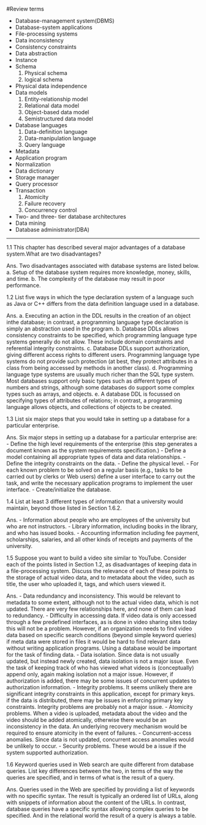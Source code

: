 #Review terms

- Database-management system(DBMS)
- Database-system applications
- File-processing systems
- Data inconsistency
- Consistency constraints
- Data abstraction
- Instance
- Schema
    1. Physical schema
    2. logical schema
- Physical data independence
- Data models
    1. Entity-relationship model
    2. Relational data model
    3. Object-based data model
    4. Semistructured data model
- Database languages
    1. Data-definition language
    2. Data-manipulation language
    3. Query language
- Metadata
- Application program
- Normalization
- Data dictionary
- Storage manager
- Query processor
- Transaction
    1. Atomicity
    2. Failure recovery
    3. Concurrency control
- Two- and three- tier database architectures
- Data mining
- Database administrator(DBA)


---


1.1 This chapter has described several major advantages of a database system.What are two disadvantages?

Ans.
Two disadvantages associated with database systems are listed below.
    a. Setup of the database system requires more knowledge, money, skills, and time.
    b. The complexity of the database may result in poor performance.



1.2 List five ways in which the type declaration system of a language such as
Java or C++ differs from the data definition language used in a database.

Ans.
    a. Executing an action in the DDL results in the creation of an object inthe database; in contrast, a programming language type declaration is simply an abstraction used in the program.
    b. Database DDLs allows consistency constraints to be specified, which programming language type systems generally do not allow. These include domain constraints and referential integrity constraints.
    c. Database DDLs support authorization, giving different access rights to different users. Programming language type systems do not provide such protection (at best, they protect attributes in a class from being accessed by methods in another class).
    d. Programming language type systems are usually much richer than the SQL type system. Most databases support only basic types such as different types of numbers and strings, although some databases do support some complex types such as arrays, and objects.
    e. A database DDL is focussed on specifying types of attributes of relations; in contrast, a programming language allows objects, and collections of objects to be created.


1.3 List six major steps that you would take in setting up a database for a particular enterprise.

Ans.
Six major steps in setting up a database for a particular enterprise are:
    - Define the high level requirements of the enterprise (this step generates a document known as the system requirements specification.)
    - Define a model containing all appropriate types of data and data relationships.
    - Define the integrity constraints on the data.
    - Define the physical level.
    - For each known problem to be solved on a regular basis (e.g., tasks to be carried out by clerks or Web users) define a user interface to carry out the task, and write the necessary application programs to implement the user interface.
    - Create/initialize the database.



1.4 List at least 3 different types of information that a university would maintain, beyond those listed in Section 1.6.2.

Ans.
    - Information about people who are employees of the university but who are not instructors.
    - Library information, including books in the library, and who has issued books.
    - Accounting information including fee payment, scholarships, salaries, and all other kinds of receipts and payments of the university.
    
    
1.5 Suppose you want to build a video site similar to YouTube. Consider each of the points listed in Section 1.2, as disadvantages of keeping data in a file-processing system. Discuss the relevance of each of these points to the storage of actual video data, and to metadata about the video, such as title, the user who uploaded it, tags, and which users viewed it.

Ans.
    - Data redundancy and inconsistency. This would be relevant to metadata to some extent, although not to the actual video data, which is not updated. There are very few relationships here, and none of them can lead to redundancy.
    - Difficulty in accessing data. If video data is only accessed through a few predefined interfaces, as is done in video sharing sites today this will not be a problem. However, if an organization needs to find video data based on specific search conditions (beyond simple keyword queries) if meta data were stored in files it would be hard to find relevant data without writing application programs. Using a database would be important for the task of finding data.
    - Data isolation. Since data is not usually updated, but instead newly created, data isolation is not a major issue. Even the task of keeping track of who has viewed what videos is (conceptually) append only, again making isolation not a major issue. However, if authorization is added, there may be some issues of concurrent updates to authorization information.
    - Integrity problems. It seems unlikely there are significant integrity constraints in this application, except for primary keys. if the data is distributed, there may be issues in enforcing primary key constraints. Integrity problems are probably not a major issue.
    - Atomicity problems. When a video is uploaded, metadata about the video and the video should be added atomically, otherwise there would be an inconsistency in the data. An underlying recovery mechanism would be required to ensure atomicity in the event of failures.
    - Concurrent-access anomalies. Since data is not updated, concurrent access anomalies would be unlikely to occur.
    - Security problems. These would be a issue if the system supported authorization.


1.6 Keyword queries used in Web search are quite different from database queries. List key differences between the two, in terms of the way the queries are specified, and in terms of what is the result of a query.

Ans.
Queries used in the Web are specified by providing a list of keywords with no specific syntax. The result is typically an ordered list of URLs, along with snippets of information about the content of the URLs. In contrast, database queries have a specific syntax allowing complex queries to be specified. And in the relational world the result of a query is always a table.